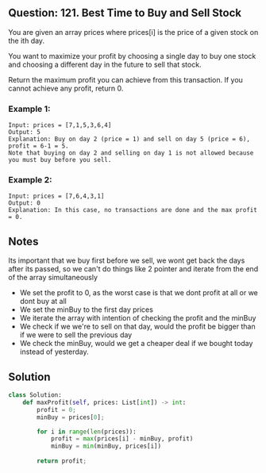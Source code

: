## Question: 121. Best Time to Buy and Sell Stock

You are given an array prices where prices[i] is the price of a given stock on the ith day.

You want to maximize your profit by choosing a single day to buy one stock and choosing a different day in the future to sell that stock.

Return the maximum profit you can achieve from this transaction. If you cannot achieve any profit, return 0.

### Example 1:

```
Input: prices = [7,1,5,3,6,4]
Output: 5
Explanation: Buy on day 2 (price = 1) and sell on day 5 (price = 6), profit = 6-1 = 5.
Note that buying on day 2 and selling on day 1 is not allowed because you must buy before you sell.
```

### Example 2:
```
Input: prices = [7,6,4,3,1]
Output: 0
Explanation: In this case, no transactions are done and the max profit = 0.
```


## Notes
Its important that we buy first before we sell, we wont get back the days after its passed, so we can't do things like 2 pointer and iterate from the end of the array simultaneously

- We set the profit to 0, as the worst case is that we dont profit at all or we dont buy at all
- We set the minBuy to the first day prices
- We iterate the array with intention of checking the profit and the minBuy
- We check if we we're to sell on that day, would the profit be bigger than if we were to sell the previous day
- We check the minBuy, would we get a cheaper deal if we bought today instead of yesterday.


## Solution
```py
class Solution:
    def maxProfit(self, prices: List[int]) -> int:
        profit = 0;
        minBuy = prices[0];

        for i in range(len(prices)):
            profit = max(prices[i] - minBuy, profit)
            minBuy = min(minBuy, prices[i])
        
        return profit;
```


